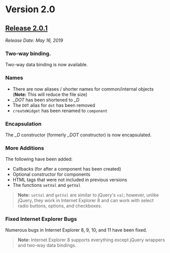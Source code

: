 # Version 2.0

## [Release 2.0.1](https://github.com/JSideris/DOThtml/releases/tag/v2.0.1)

*Release Date: May 16, 2019*

### Two-way binding.

Two-way data binding is now available.

### Names

* There are now aliases / shorter names for common/internal objects (**Note:**  This will reduce the file size)
* *_DOT*  has been shortened to *_D*
*  The `DOT` alias for `dot` has been removed
* `createWidget` has been renamed to `component`

### Encapsulation

The *_D*  constructor (formerly *_DOT*  constructor) is now encapsulated.

### More Additions

The following have been added:

* Callbacks (for after a component has been created) 
* Optional constructor for components
* HTML tags that were not included in previous versions
* The functions `setVal` and `getVal` 

> **Note:** `setVal` and `getVal` are similar to jQuery's `val`; however, unlike jQuery, they work in Internet Explorer 8 and can work with select radio buttons, options, and checkboxes.

### Fixed Internet Explorer Bugs

Numerous bugs in Internet Explorer 8, 9, 10, and 11 have been fixed.

> **Note:**  Internet Explorer 8 supports everything except jQuery wrappers and two-way data bindings.